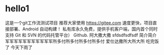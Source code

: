 # hello1
这是一个git工作流测试项目
推荐大家使用 https://gitee.com 速度更快，项目直接部署、Android 自动构建！ 私有库永久免费，提供手机客户端，国内首个同时支持 Git 和 SVN 的代码托管平台） Github.
阿大撒大撒
sfdsdfsdfsdf
简介简介军军军军军军军军军军军所多付所多付所多付所多付
爱仕达撒所大所大所
吃完饭了
今天下雨了
